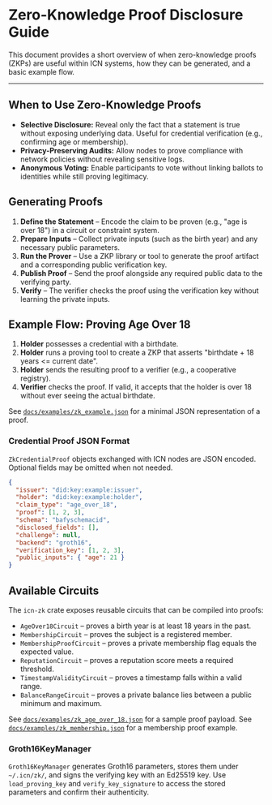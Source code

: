 # Zero-Knowledge Proof Disclosure Guide

This document provides a short overview of when zero-knowledge proofs (ZKPs) are useful within ICN systems, how they can be generated, and a basic example flow.

---

## When to Use Zero-Knowledge Proofs
- **Selective Disclosure:** Reveal only the fact that a statement is true without exposing underlying data. Useful for credential verification (e.g., confirming age or membership).
- **Privacy-Preserving Audits:** Allow nodes to prove compliance with network policies without revealing sensitive logs.
- **Anonymous Voting:** Enable participants to vote without linking ballots to identities while still proving legitimacy.

## Generating Proofs
1. **Define the Statement** – Encode the claim to be proven (e.g., "age is over 18") in a circuit or constraint system.
2. **Prepare Inputs** – Collect private inputs (such as the birth year) and any necessary public parameters.
3. **Run the Prover** – Use a ZKP library or tool to generate the proof artifact and a corresponding public verification key.
4. **Publish Proof** – Send the proof alongside any required public data to the verifying party.
5. **Verify** – The verifier checks the proof using the verification key without learning the private inputs.

## Example Flow: Proving Age Over 18
1. **Holder** possesses a credential with a birthdate.
2. **Holder** runs a proving tool to create a ZKP that asserts "birthdate + 18 years <= current date".
3. **Holder** sends the resulting proof to a verifier (e.g., a cooperative registry).
4. **Verifier** checks the proof. If valid, it accepts that the holder is over 18 without ever seeing the actual birthdate.

See [`docs/examples/zk_example.json`](examples/zk_example.json) for a minimal JSON representation of a proof.

### Credential Proof JSON Format

`ZkCredentialProof` objects exchanged with ICN nodes are JSON encoded. Optional
fields may be omitted when not needed.

```json
{
  "issuer": "did:key:example:issuer",
  "holder": "did:key:example:holder",
  "claim_type": "age_over_18",
  "proof": [1, 2, 3],
  "schema": "bafyschemacid",
  "disclosed_fields": [],
  "challenge": null,
  "backend": "groth16",
  "verification_key": [1, 2, 3],
  "public_inputs": { "age": 21 }
}
```

## Available Circuits
The `icn-zk` crate exposes reusable circuits that can be compiled into proofs:

- `AgeOver18Circuit` – proves a birth year is at least 18 years in the past.
- `MembershipCircuit` – proves the subject is a registered member.
- `MembershipProofCircuit` – proves a private membership flag equals the expected value.
- `ReputationCircuit` – proves a reputation score meets a required threshold.
- `TimestampValidityCircuit` – proves a timestamp falls within a valid range.
- `BalanceRangeCircuit` – proves a private balance lies between a public minimum and maximum.

See [`docs/examples/zk_age_over_18.json`](examples/zk_age_over_18.json) for a sample proof payload.
See [`docs/examples/zk_membership.json`](examples/zk_membership.json) for a membership proof example.

### Groth16KeyManager
`Groth16KeyManager` generates Groth16 parameters, stores them under
`~/.icn/zk/`, and signs the verifying key with an Ed25519 key. Use
`load_proving_key` and `verify_key_signature` to access the stored parameters
and confirm their authenticity.
